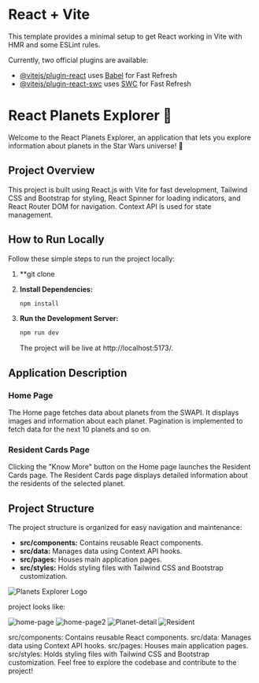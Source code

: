 # React + Vite

This template provides a minimal setup to get React working in Vite with HMR and some ESLint rules.

Currently, two official plugins are available:

- [@vitejs/plugin-react](https://github.com/vitejs/vite-plugin-react/blob/main/packages/plugin-react/README.md) uses [Babel](https://babeljs.io/) for Fast Refresh
- [@vitejs/plugin-react-swc](https://github.com/vitejs/vite-plugin-react-swc) uses [SWC](https://swc.rs/) for Fast Refresh


# React Planets Explorer 🌌

Welcome to the React Planets Explorer, an application that lets you explore information about planets in the Star Wars universe! 🚀

## Project Overview

This project is built using React.js with Vite for fast development, Tailwind CSS and Bootstrap for styling, React Spinner for loading indicators, and React Router DOM for navigation. Context API is used for state management.

## How to Run Locally

Follow these simple steps to run the project locally:
1. **git clone
2. **Install Dependencies:**
    ```bash
    npm install
    ```

3. **Run the Development Server:**
    ```bash
    npm run dev
    ```
   The project will be live at http://localhost:5173/.

## Application Description

### Home Page

The Home page fetches data about planets from the SWAPI. It displays images and information about each planet. Pagination is implemented to fetch data for the next 10 planets and so on.

### Resident Cards Page

Clicking the "Know More" button on the Home page launches the Resident Cards page. The Resident Cards page displays detailed information about the residents of the selected planet.

## Project Structure

The project structure is organized for easy navigation and maintenance:

- **src/components:** Contains reusable React components.
- **src/data:** Manages data using Context API hooks.
- **src/pages:** Houses main application pages.
- **src/styles:** Holds styling files with Tailwind CSS and Bootstrap customization.

![Planets Explorer Logo]()


project looks like:

![home-page](https://github.com/shindebhavika/star-wars-planets/assets/103195075/ee02a454-d2d4-4826-85fa-4f5714b433fa)
![home-page2](https://github.com/shindebhavika/star-wars-planets/assets/103195075/fd8ee903-8fb3-44ea-a2d4-0c1e1c4a53a7)
![Planet-detail](https://github.com/shindebhavika/star-wars-planets/assets/103195075/6ca58be4-3753-4595-b356-6635bcfb9d17)
![Resident](https://github.com/shindebhavika/star-wars-planets/assets/103195075/7c0cc2bf-8487-40ce-b1e4-85e5fde76e8f)


src/components: Contains reusable React components.
src/data: Manages data using Context API hooks.
src/pages: Houses main application pages.
src/styles: Holds styling files with Tailwind CSS and Bootstrap customization.
Feel free to explore the codebase and contribute to the project!
